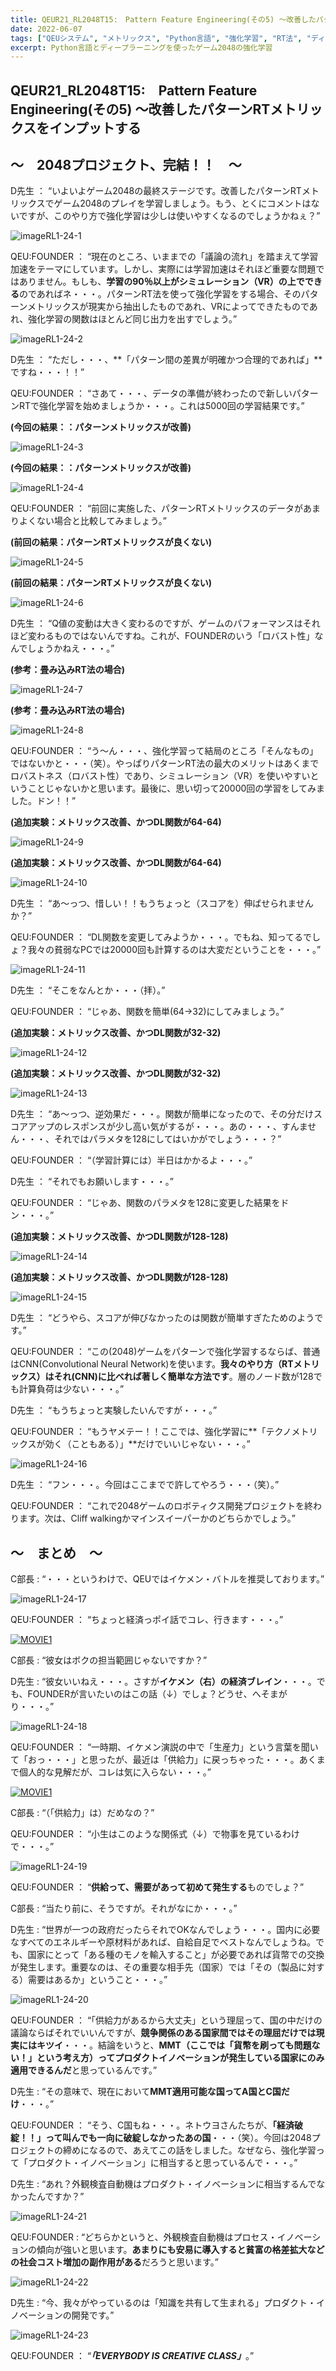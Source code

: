 ```yaml
---
title: QEUR21_RL2048T15:　Pattern Feature Engineering(その5) ～改善したパターンRTメトリックスをインプットする
date: 2022-06-07
tags: ["QEUシステム", "メトリックス", "Python言語", "強化学習", "RT法", "ディープラーニング", "2048"]
excerpt: Python言語とディープラーニングを使ったゲーム2048の強化学習
---
```


## QEUR21_RL2048T15:　Pattern Feature Engineering(その5) ～改善したパターンRTメトリックスをインプットする

## ～　2048プロジェクト、完結！！　～

D先生 ： “いよいよゲーム2048の最終ステージです。改善したパターンRTメトリックスでゲーム2048のプレイを学習しましょう。もう、とくにコメントはないですが、このやり方で強化学習は少しは使いやすくなるのでしょうかねぇ？”

![imageRL1-24-1](/2022-06-07-QEUR21_RL2048T15/imageRL1-24-1.jpg)

QEU:FOUNDER ： “現在のところ、いままでの「議論の流れ」を踏まえて学習加速をテーマにしています。しかし、実際には学習加速はそれほど重要な問題ではありません。もしも、**学習の90％以上がシミュレーション（VR）の上でできる**のであればネ・・・。パターンRT法を使って強化学習をする場合、そのパターンメトリックスが現実から抽出したものであれ、VRによってできたものであれ、強化学習の関数はほとんど同じ出力を出すでしょう。”

![imageRL1-24-2](/2022-06-07-QEUR21_RL2048T15/imageRL1-24-2.jpg)

D先生 ： “ただし・・・、**「パターン間の差異が明確かつ合理的であれば」**ですね・・・！！”

QEU:FOUNDER ： “さあて・・・、データの準備が終わったので新しいパターンRTで強化学習を始めましょうか・・・。これは5000回の学習結果です。”

**(今回の結果：：パターンメトリックスが改善)**

![imageRL1-24-3](/2022-06-07-QEUR21_RL2048T15/imageRL1-24-3.jpg)

**(今回の結果：：パターンメトリックスが改善)**

![imageRL1-24-4](/2022-06-07-QEUR21_RL2048T15/imageRL1-24-4.jpg)

QEU:FOUNDER ： “前回に実施した、パターンRTメトリックスのデータがあまりよくない場合と比較してみましょう。”

**(前回の結果：パターンRTメトリックスが良くない)**

![imageRL1-24-5](/2022-06-07-QEUR21_RL2048T15/imageRL1-24-5.jpg)

**(前回の結果：パターンRTメトリックスが良くない)**

![imageRL1-24-6](/2022-06-07-QEUR21_RL2048T15/imageRL1-24-6.jpg)

D先生 ： “Q値の変動は大きく変わるのですが、ゲームのパフォーマンスはそれほど変わるものではないんですね。これが、FOUNDERのいう「ロバスト性」なんでしょうかねえ・・・。”

**(参考：畳み込みRT法の場合)**

![imageRL1-24-7](/2022-06-07-QEUR21_RL2048T15/imageRL1-24-7.jpg)

**(参考：畳み込みRT法の場合)**

![imageRL1-24-8](/2022-06-07-QEUR21_RL2048T15/imageRL1-24-8.jpg)

QEU:FOUNDER ： “う～ん・・・、強化学習って結局のところ「そんなもの」ではないかと・・・（笑）。やっぱりパターンRT法の最大のメリットはあくまでロバストネス（ロバスト性）であり、シミュレーション（VR）を使いやすいということじゃないかと思います。最後に、思い切って20000回の学習をしてみました。ドン！！”

**(追加実験：メトリックス改善、かつDL関数が64-64)**

![imageRL1-24-9](/2022-06-07-QEUR21_RL2048T15/imageRL1-24-9.jpg)

**(追加実験：メトリックス改善、かつDL関数が64-64)**

![imageRL1-24-10](/2022-06-07-QEUR21_RL2048T15/imageRL1-24-10.jpg)

D先生 ： “あ～っつ、惜しい！！もうちょっと（スコアを）伸ばせられませんか？”

QEU:FOUNDER ： “DL関数を変更してみようか・・・。でもね、知ってるでしょ？我々の貧弱なPCでは20000回も計算するのは大変だということを・・・。”

![imageRL1-24-11](/2022-06-07-QEUR21_RL2048T15/imageRL1-24-11.jpg)

D先生 ： “そこをなんとか・・・（拝）。”

QEU:FOUNDER ： “じゃあ、関数を簡単(64→32)にしてみましょう。”

**(追加実験：メトリックス改善、かつDL関数が32-32)**

![imageRL1-24-12](/2022-06-07-QEUR21_RL2048T15/imageRL1-24-12.jpg)

**(追加実験：メトリックス改善、かつDL関数が32-32)**

![imageRL1-24-13](/2022-06-07-QEUR21_RL2048T15/imageRL1-24-13.jpg)

D先生 ： “あ～っつ、逆効果だ・・・。関数が簡単になったので、その分だけスコアアップのレスポンスが少し高い気がするが・・・。あの・・・、すんません・・・、それではパラメタを128にしてはいかがでしょう・・・？”

QEU:FOUNDER ： “（学習計算には）半日はかかるよ・・・。”

D先生 ： “それでもお願いします・・・。”

QEU:FOUNDER ： “じゃあ、関数のパラメタを128に変更した結果をドン・・・。”

**(追加実験：メトリックス改善、かつDL関数が128-128)**

![imageRL1-24-14](/2022-06-07-QEUR21_RL2048T15/imageRL1-24-14.jpg)

**(追加実験：メトリックス改善、かつDL関数が128-128)**

![imageRL1-24-15](/2022-06-07-QEUR21_RL2048T15/imageRL1-24-15.jpg)

D先生 ： “どうやら、スコアが伸びなかったのは関数が簡単すぎたためのようです。”

QEU:FOUNDER ： “この(2048)ゲームをパターンで強化学習するならば、普通はCNN(Convolutional Neural Network)を使います。**我々のやり方（RTメトリックス）はそれ(CNN)に比べれば著しく簡単な方法です**。層のノード数が128でも計算負荷は少ない・・・。”

D先生 ： “もうちょっと実験したいんですが・・・。”

QEU:FOUNDER ： “もうヤメテー！！ここでは、強化学習に**「テクノメトリックスが効く（こともある）」**だけでいいじゃない・・・。”

![imageRL1-24-16](/2022-06-07-QEUR21_RL2048T15/imageRL1-24-16.jpg)

D先生 ： “フン・・・。今回はここまでで許してやろう・・・（笑）。”

QEU:FOUNDER ： “これで2048ゲームのロボティクス開発プロジェクトを終わります。次は、Cliff walkingかマインスイーパーかのどちらかでしょう。”

## ～　まとめ　～

C部長 : “・・・というわけで、QEUではイケメン・バトルを推奨しております。”

![imageRL1-24-17](/2022-06-07-QEUR21_RL2048T15/imageRL1-24-17.jpg)

QEU:FOUNDER ： “ちょっと経済っポイ話でコレ、行きます・・・。”

[![MOVIE1](http://img.youtube.com/vi/H4hR_jYq050/0.jpg)](http://www.youtube.com/watch?v=H4hR_jYq050 "長谷川ういこのれいわ政治塾 Vol.2 　財政破綻論の誤り－ハイパーインフレではなく、デフレ不況が戦争を招く")

C部長 : “彼女はボクの担当範囲じゃないですか？”

D先生 : “彼女いいねえ・・・。さすが**イケメン（右）の経済ブレイン**・・・。でも、FOUNDERが言いたいのはこの話（↓）でしょ？どうせ、へそまがり・・・。”

![imageRL1-24-18](/2022-06-07-QEUR21_RL2048T15/imageRL1-24-18.jpg)

QEU:FOUNDER ： “一時期、イケメン演説の中で「生産力」という言葉を聞いて「おっ・・・」と思ったが、最近は「供給力」に戻っちゃった・・・。あくまで個人的な見解だが、コレは気に入らない・・・。”

[![MOVIE1](http://img.youtube.com/vi/y7L0CKQ0Mnc/0.jpg)](http://www.youtube.com/watch?v=y7L0CKQ0Mnc "【街宣LIVE】山本太郎 れいわ新選組代表・次期参院選 東京都選挙区 候補予定者（2022年6月5日）")

C部長 : “（「供給力」は）だめなの？”

QEU:FOUNDER ： “小生はこのような関係式（↓）で物事を見ているわけで・・・。”

![imageRL1-24-19](/2022-06-07-QEUR21_RL2048T15/imageRL1-24-19.jpg)

QEU:FOUNDER ： “**供給って、需要があって初めて発生する**ものでしょ？”

C部長 : “当たり前に、そうですが。それがなにか・・・。”

D先生 : “世界が一つの政府だったらそれでOKなんでしょう・・・。国内に必要なすべてのエネルギーや原材料があれば、自給自足でベストなんでしょうね。でも、国家にとって「ある種のモノを輸入すること」が必要であれば貨幣での交換が発生します。重要なのは、その重要な相手先（国家）では「その（製品に対する）需要はあるか」ということ・・・。”

![imageRL1-24-20](/2022-06-07-QEUR21_RL2048T15/imageRL1-24-20.jpg)

QEU:FOUNDER ： “「供給力があるから大丈夫」という理屈って、国の中だけの議論ならばそれでいいんですが、**競争関係のある国家間ではその理屈だけでは現実にはキツイ**・・・。結論をいうと、**MMT（ここでは「貨幣を刷っても問題ない！」という考え方）ってプロダクトイノベーションが発生している国家にのみ適用できるんだ**と思っているんです。”

D先生 : “その意味で、現在において**MMT適用可能な国ってA国とC国だけ**・・・。”

QEU:FOUNDER ： “そう、C国もね・・・。ネトウヨさんたちが、**「経済破綻！！」って叫んでも一向に破綻しなかったあの国**・・・（笑）。今回は2048プロジェクトの締めになるので、あえてこの話をしました。なぜなら、強化学習って「プロダクト・イノベーション」に相当すると思っているんで・・・。”

D先生 : “あれ？外観検査自動機はプロダクト・イノベーションに相当するんでなかったんですか？”

![imageRL1-24-21](/2022-06-07-QEUR21_RL2048T15/imageRL1-24-21.jpg)

QEU:FOUNDER : “どちらかというと、外観検査自動機はプロセス・イノベーションの傾向が強いと思います。**あまりにも安易に導入すると貧富の格差拡大などの社会コスト増加の副作用がある**だろうと思います。”

![imageRL1-24-22](/2022-06-07-QEUR21_RL2048T15/imageRL1-24-22.jpg)

D先生 : “今、我々がやっているのは「知識を共有して生まれる」プロダクト・イノベーションの開発です。”

![imageRL1-24-23](/2022-06-07-QEUR21_RL2048T15/imageRL1-24-23.jpg)

QEU:FOUNDER ： “***「EVERYBODY IS CREATIVE CLASS」***。”
